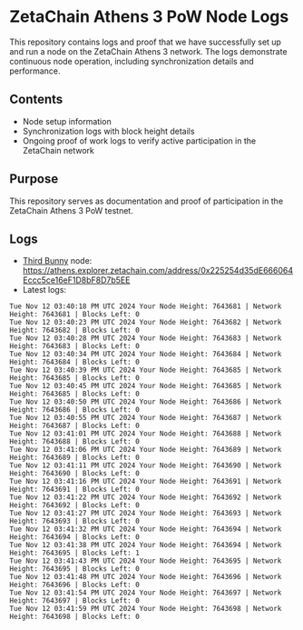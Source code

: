 # ZetaChain Athens 3 PoW Node Logs
This repository contains logs and proof that we have successfully set up and run a node on the ZetaChain Athens 3 network. The logs demonstrate continuous node operation, including synchronization details and performance.

## Contents
- Node setup information
- Synchronization logs with block height details
- Ongoing proof of work logs to verify active participation in the ZetaChain network

## Purpose
This repository serves as documentation and proof of participation in the ZetaChain Athens 3 PoW testnet.

## Logs

- [Third Bunny](https://thirdbunny.xyz/) node: https://athens.explorer.zetachain.com/address/0x225254d35dE666064Eccc5ce16eF1D8bF8D7b5EE
- Latest logs:
```
Tue Nov 12 03:40:18 PM UTC 2024 Your Node Height: 7643681 | Network Height: 7643681 | Blocks Left: 0
Tue Nov 12 03:40:23 PM UTC 2024 Your Node Height: 7643682 | Network Height: 7643682 | Blocks Left: 0
Tue Nov 12 03:40:28 PM UTC 2024 Your Node Height: 7643683 | Network Height: 7643683 | Blocks Left: 0
Tue Nov 12 03:40:34 PM UTC 2024 Your Node Height: 7643684 | Network Height: 7643684 | Blocks Left: 0
Tue Nov 12 03:40:39 PM UTC 2024 Your Node Height: 7643685 | Network Height: 7643685 | Blocks Left: 0
Tue Nov 12 03:40:45 PM UTC 2024 Your Node Height: 7643685 | Network Height: 7643685 | Blocks Left: 0
Tue Nov 12 03:40:50 PM UTC 2024 Your Node Height: 7643686 | Network Height: 7643686 | Blocks Left: 0
Tue Nov 12 03:40:55 PM UTC 2024 Your Node Height: 7643687 | Network Height: 7643687 | Blocks Left: 0
Tue Nov 12 03:41:01 PM UTC 2024 Your Node Height: 7643688 | Network Height: 7643688 | Blocks Left: 0
Tue Nov 12 03:41:06 PM UTC 2024 Your Node Height: 7643689 | Network Height: 7643689 | Blocks Left: 0
Tue Nov 12 03:41:11 PM UTC 2024 Your Node Height: 7643690 | Network Height: 7643690 | Blocks Left: 0
Tue Nov 12 03:41:16 PM UTC 2024 Your Node Height: 7643691 | Network Height: 7643691 | Blocks Left: 0
Tue Nov 12 03:41:22 PM UTC 2024 Your Node Height: 7643692 | Network Height: 7643692 | Blocks Left: 0
Tue Nov 12 03:41:27 PM UTC 2024 Your Node Height: 7643693 | Network Height: 7643693 | Blocks Left: 0
Tue Nov 12 03:41:32 PM UTC 2024 Your Node Height: 7643694 | Network Height: 7643694 | Blocks Left: 0
Tue Nov 12 03:41:38 PM UTC 2024 Your Node Height: 7643694 | Network Height: 7643695 | Blocks Left: 1
Tue Nov 12 03:41:43 PM UTC 2024 Your Node Height: 7643695 | Network Height: 7643695 | Blocks Left: 0
Tue Nov 12 03:41:48 PM UTC 2024 Your Node Height: 7643696 | Network Height: 7643696 | Blocks Left: 0
Tue Nov 12 03:41:54 PM UTC 2024 Your Node Height: 7643697 | Network Height: 7643697 | Blocks Left: 0
Tue Nov 12 03:41:59 PM UTC 2024 Your Node Height: 7643698 | Network Height: 7643698 | Blocks Left: 0
```

